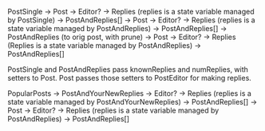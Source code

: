 PostSingle
  -> Post
  -> Editor?
  -> Replies (replies is a state variable managed by PostSingle)
    -> PostAndReplies[]
      -> Post
      -> Editor?
      -> Replies (replies is a state variable managed by PostAndReplies)
        -> PostAndReplies[]
  -> PostAndReplies (to orig post, with prune)
    -> Post
    -> Editor?
    -> Replies (Replies is a state variable managed by PostAndReplies)
      -> PostAndReplies[]


PostSingle and PostAndReplies pass knownReplies and numReplies, with setters to Post.
  Post passes those setters to PostEditor for making replies.


PopularPosts
  -> PostAndYourNewReplies
    -> Editor?
    -> Replies (replies is a state variable managed by PostAndYourNewReplies)
      -> PostAndReplies[]
        -> Post
        -> Editor?
        -> Replies (replies is a state variable managed by PostAndReplies)
          -> PostAndReplies[]
